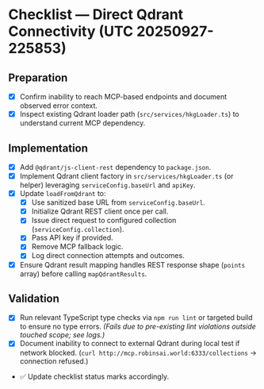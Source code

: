 # Checklist — Direct Qdrant Connectivity (UTC 20250927-225853)

## Preparation
- [x] Confirm inability to reach MCP-based endpoints and document observed error context.
- [x] Inspect existing Qdrant loader path (`src/services/hkgLoader.ts`) to understand current MCP dependency.

## Implementation
- [x] Add `@qdrant/js-client-rest` dependency to `package.json`.
- [x] Implement Qdrant client factory in `src/services/hkgLoader.ts` (or helper) leveraging `serviceConfig.baseUrl` and `apiKey`.
- [x] Update `loadFromQdrant` to:
  - [x] Use sanitized base URL from `serviceConfig.baseUrl`.
  - [x] Initialize Qdrant REST client once per call.
  - [x] Issue direct request to configured collection (`serviceConfig.collection`).
  - [x] Pass API key if provided.
  - [x] Remove MCP fallback logic.
  - [x] Log direct connection attempts and outcomes.
- [x] Ensure Qdrant result mapping handles REST response shape (`points` array) before calling `mapQdrantResults`.

## Validation
- [x] Run relevant TypeScript type checks via `npm run lint` or targeted build to ensure no type errors. *(Fails due to pre-existing lint violations outside touched scope; see logs.)*
- [x] Document inability to connect to external Qdrant during local test if network blocked. (`curl http://mcp.robinsai.world:6333/collections` → connection refused.)
- ✅ Update checklist status marks accordingly.

